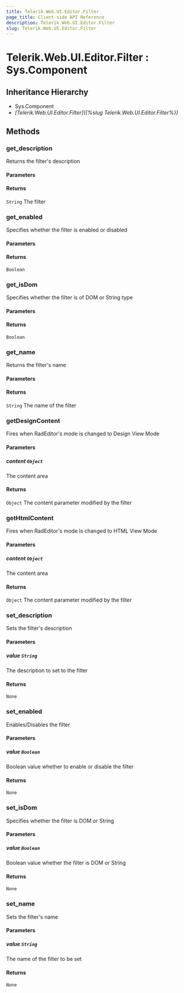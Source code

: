 ```yaml
---
title: Telerik.Web.UI.Editor.Filter
page_title: Client-side API Reference
description: Telerik.Web.UI.Editor.Filter
slug: Telerik.Web.UI.Editor.Filter
---
```


# Telerik.Web.UI.Editor.Filter : Sys.Component 

## Inheritance Hierarchy

* Sys.Component
* *[Telerik.Web.UI.Editor.Filter]({%slug Telerik.Web.UI.Editor.Filter%})*


## Methods

### get_description

Returns the filter's description

#### Parameters

#### Returns

`String` The filter

### get_enabled

Specifies whether the filter is enabled or disabled

#### Parameters

#### Returns

`Boolean` 

### get_isDom

Specifies whether the filter is of DOM or String type

#### Parameters

#### Returns

`Boolean` 

### get_name

Returns the filter's name

#### Parameters

#### Returns

`String` The name of the filter

### getDesignContent

Fires when RadEditor's mode is changed to Design View Mode

#### Parameters

##### content `Object`

The content area 

#### Returns

`Object` The content parameter modified by the filter 

### getHtmlContent

Fires when RadEditor's mode is changed to HTML View Mode

#### Parameters

##### content `Object`

The content area

#### Returns

`Object` The content parameter modified by the filter

### set_description

Sets the filter's description

#### Parameters

##### value `String`

The description to set to the filter

#### Returns

`None` 

### set_enabled

Enables/Disables the filter

#### Parameters

##### value `Boolean`

Boolean value whether to enable or disable the filter

#### Returns

`None` 

### set_isDom

Specifies whether the filter is DOM or String

#### Parameters

##### value `Boolean`

Boolean value whether the filter is DOM or String

#### Returns

`None` 

### set_name

Sets the filter's name

#### Parameters

##### value `String`

The name of the filter to be set

#### Returns

`None` 



